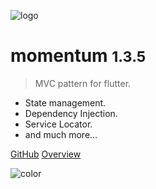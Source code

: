 ![logo](https://i.imgur.com/atDeptO.png)

# momentum <small>1.3.5</small>

> MVC pattern for flutter.

- State management.
- Dependency Injection.
- Service Locator.
- and much more...

[GitHub](https://github.com/xamantra/momentum)
[Overview](/?id=features)

![color](#ffffff)